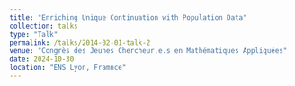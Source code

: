 ```yaml
---
title: "Enriching Unique Continuation with Population Data"
collection: talks
type: "Talk"
permalink: /talks/2014-02-01-talk-2
venue: "Congrès des Jeunes Chercheur.e.s en Mathématiques Appliquées"
date: 2024-10-30
location: "ENS Lyon, Framnce"
---
```

